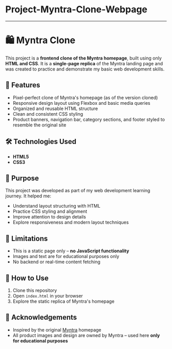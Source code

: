 # Project-Myntra-Clone-Webpage

---

# 🛍️ Myntra Clone

This project is a **frontend clone of the Myntra homepage**, built using only **HTML and CSS**. It is a **single-page replica** of the Myntra landing page and was created to practice and demonstrate my basic web development skills.

## 📌 Features

* Pixel-perfect clone of Myntra's homepage (as of the version cloned)
* Responsive design layout using Flexbox and basic media queries
* Organized and reusable HTML structure
* Clean and consistent CSS styling
* Product banners, navigation bar, category sections, and footer styled to resemble the original site

## 🛠️ Technologies Used

* **HTML5**
* **CSS3**

## 🎯 Purpose

This project was developed as part of my web development learning journey. It helped me:

* Understand layout structuring with HTML
* Practice CSS styling and alignment
* Improve attention to design details
* Explore responsiveness and modern layout techniques

## 🚫 Limitations

* This is a static page only – **no JavaScript functionality**
* Images and text are for educational purposes only
* No backend or real-time content fetching


## 📂 How to Use

1. Clone this repository
2. Open `index.html` in your browser
3. Explore the static replica of Myntra's homepage

## 🙏 Acknowledgements

* Inspired by the original [Myntra](https://www.myntra.com/) homepage
* All product images and design are owned by Myntra – used here **only for educational purposes**

